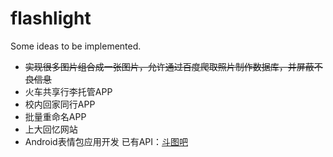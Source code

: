# flashlight
Some ideas to be implemented.


* ~~实现很多图片组合成一张图片，允许通过百度爬取照片制作数据库，并屏蔽不良信息~~
* 火车共享行李托管APP
* 校内回家同行APP
* 批量重命名APP
* 上大回忆网站
* Android表情包应用开发 已有API：[斗图吧](https://www.doutula.com/apidoc)
